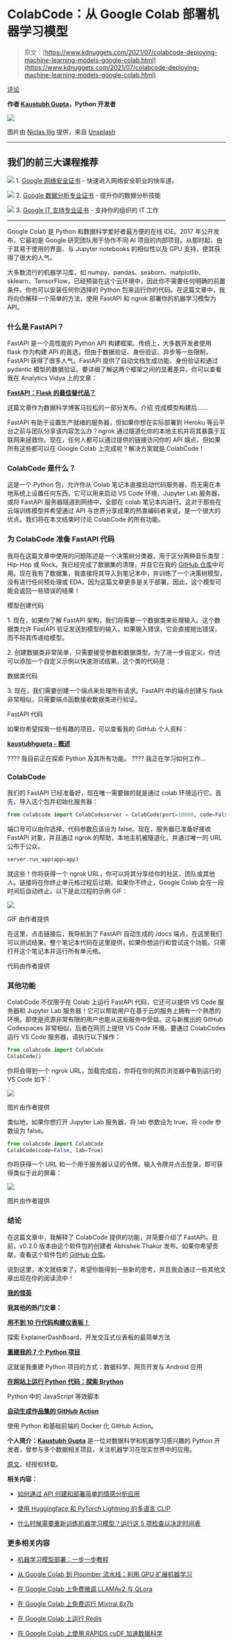 # ColabCode：从 Google Colab 部署机器学习模型

> 原文：[https://www.kdnuggets.com/2021/07/colabcode-deploying-machine-learning-models-google-colab.html](https://www.kdnuggets.com/2021/07/colabcode-deploying-machine-learning-models-google-colab.html)

[评论](#comments)

**作者 [Kaustubh Gupta](https://www.linkedin.com/in/kaustubh-gupta/)，Python 开发者**

![](../Images/913a9bd8496fbc48e89ddc7abc34c8cb.png)

图片由 [Niclas Illg](https://unsplash.com/@nicklbaert?utm_source=medium&utm_medium=referral) 提供，来自 [Unsplash](https://unsplash.com/?utm_source=medium&utm_medium=referral)

* * *

## 我们的前三大课程推荐

![](../Images/0244c01ba9267c002ef39d4907e0b8fb.png) 1\. [Google 网络安全证书](https://www.kdnuggets.com/google-cybersecurity) - 快速进入网络安全职业的快车道。

![](../Images/e225c49c3c91745821c8c0368bf04711.png) 2\. [Google 数据分析专业证书](https://www.kdnuggets.com/google-data-analytics) - 提升你的数据分析技能

![](../Images/0244c01ba9267c002ef39d4907e0b8fb.png) 3\. [Google IT 支持专业证书](https://www.kdnuggets.com/google-itsupport) - 支持你的组织的 IT 工作

* * *

Google Colab 是 Python 和数据科学爱好者最方便的在线 IDE。2017 年公开发布，它最初是 Google 研究团队用于协作不同 AI 项目的内部项目。从那时起，由于其易于使用的界面、与 Jupyter notebooks 的相似性以及 GPU 支持，使其获得了很大的人气。

大多数流行的机器学习库，如 numpy、pandas、seaborn、matplotlib、sklearn、TensorFlow，已经预装在这个云环境中，因此你不需要任何明确的前置条件。你也可以安装任何你选择的 Python 包来运行你的代码。在这篇文章中，我将向你解释一个简单的方法，使用 FastAPI 和 ngrok 部署你的机器学习模型为 API。

### 什么是 FastAPI？

FastAPI 是一个高性能的 Python API 构建框架。传统上，大多数开发者使用 flask 作为构建 API 的首选，但由于数据验证、身份验证、异步等一些限制，FastAPI 获得了很多人气。FastAPI 提供了自动文档生成功能、身份验证和通过 pydantic 模型的数据验证。要详细了解这两个框架之间的显著差异，你可以查看我在 Analytics Vidya 上的文章：

[**FastAPI：Flask 的最佳替代品？**](https://www.analyticsvidhya.com/blog/2020/11/fastapi-the-right-replacement-for-flask/)

这篇文章作为数据科学博客马拉松的一部分发布。介绍 完成模型构建后……

FastAPI 有助于设置生产就绪的服务器，但如果你想在实际部署到 Heroku 等云平台之前与团队分享该内容怎么办？ngrok 通过隧道化你的本地主机并将其暴露于互联网来拯救你。现在，任何人都可以通过提供的链接访问你的 API 端点，但如果所有这些都可以在 Google Colab 上完成呢？解决方案就是 ColabCode！

### ColabCode 是什么？

这是一个 Python 包，允许你从 Colab 笔记本直接启动代码服务器，而无需在本地系统上设置任何东西。它可以用来启动 VS Code 环境、Jupyter Lab 服务器，或将 FastAPI 服务器隧道到网络中，全部在 colab 笔记本内进行。这对于那些在云端训练模型并希望通过 API 与世界分享成果的热衷编码者来说，是一个很大的优点。我们将在本文结束时讨论 ColabCode 的所有功能。

### 为 ColabCode 准备 FastAPI 代码

我将在这篇文章中使用的问题陈述是一个决策树分类器，用于区分两种音乐类型：Hip-Hop 或 Rock。我已经完成了数据集的清理，并且它在我的 [GitHub 仓库](https://github.com/kaustubhgupta/Technocolab-Final-Project)中可用。现在我有了数据集，我直接将其导入到笔记本中，并训练了一个决策树模型，没有进行任何预处理或 EDA，因为这篇文章更多是关于部署。因此，这个模型可能会返回一些错误的结果！

模型创建代码

1\. 现在，如果你了解 FastAPI 架构，我们将需要一个数据类来处理输入。这个数据类允许 FastAPI 验证发送到模型的输入，如果输入错误，它会直接抛出错误，而不将其传递给模型。

2\. 创建数据类非常简单，只需要接受参数和数据类型。为了进一步自定义，你还可以添加一个自定义示例以快速测试结果。这个类的代码是：

数据类代码

3\. 现在，我们需要创建一个端点来处理所有请求。FastAPI 中的端点创建与 flask 非常相似，只需要端点函数接收数据类进行验证。

FastAPI 代码

如果你希望探索一些有趣的项目，可以查看我的 GitHub 个人资料：

[**kaustubhgupta - 概述**](https://github.com/kaustubhgupta)

???? 我目前正在探索 Python 及其所有功能。 ???? 我正在学习如何工作…

### ColabCode

我们的 FastAPI 已经准备好，现在唯一需要做的就是通过 colab 环境运行它。首先，导入这个包并初始化服务器：

```py
from colabcode import ColabCodeserver = ColabCode(port=10000, code=False)
```

端口号可以由你选择，代码参数应该设为 false。现在，服务器已准备好接收 FastAPI 对象，并且通过 ngrok 的帮助，本地主机被隧道化，并通过唯一的 URL 公布于公众。

```py
server.run_app(app=app)
```

就这些！你将获得一个 ngrok URL，你可以将其分享给你的社区、团队或其他人。链接将在你终止单元格过程后过期，如果你不终止，Google Colab 会在一段时间后自动终止。以下是此过程的示例 GIF：

![](../Images/ccd77565013f6a536b44e41de4fe72ee.png)

GIF 由作者提供

在这里，点击链接后，我导航到了 FastAPI 自动生成的 /docs 端点，在这里我们可以测试结果。整个笔记本代码在这里提供，如果你想运行和尝试这个功能。只需打开这个笔记本并运行所有单元格。

代码由作者提供

### 其他功能

ColabCode 不仅限于在 Colab 上运行 FastAPI 代码，它还可以提供 VS Code 服务器和 Jupyter Lab 服务器！它可以帮助用户在基于云的服务上拥有一个熟悉的环境。即使是资源非常有限的用户也能从这些服务中受益。这与新推出的 GitHub Codespaces 非常相似，后者在网页上提供 VS Code 环境。要通过 ColabCodes 运行 VS Code 服务器，请执行以下操作：

```py
from colabcode import ColabCode
ColabCode()
```

你将会得到一个 ngrok URL，加载完成后，你将在你的网页浏览器中看到运行的 VS Code 如下：

![](../Images/18aa268c74ef511ed231ae8d385a4adc.png)

图片由作者提供

类似地，如果你想打开 Jupyter Lab 服务器，将 lab 参数设为 true，将 code 参数设为 false。

```py
from colabcode import ColabCode
ColabCode(code=False, lab=True)
```

你将获得一个 URL 和一个用于服务器认证的令牌。输入令牌并点击登录，即可获得类似于此的屏幕：

![](../Images/1479a9c7c69c006a302cf9379faa7f59.png)

图片由作者提供

### 结论

在这篇文章中，我解释了 ColabCode 提供的功能，并简要介绍了 FastAPI。目前，v0.2.0 版本由这个软件包的创建者 Abhishek Thakur 发布。如果你希望贡献，查看这个软件包的 [GitHub 仓库](https://github.com/abhishekkrthakur/colabcode)。

说到这里，本文就结束了，希望你能得到一些新的思考，并且我会通过一些其他文章出现在你的阅读流中！

**[我的领英](https://www.linkedin.com/in/kaustubh-gupta/)**

**我其他的热门文章：**

[**用不到 10 行代码构建仪表板！**](https://towardsdatascience.com/build-dashboards-in-less-than-10-lines-of-code-835e9abeae4b)

探索 ExplainerDashBoard，开发交互式仪表板的最简单方法

[**重建我的 7 个 Python 项目**](https://towardsdatascience.com/rebuilding-my-7-python-projects-8c629079c8e6)

这就是我重建 Python 项目的方式：数据科学、网页开发与 Android 应用

[**在网站上运行 Python 代码：探索 Brython**](https://towardsdatascience.com/run-python-code-on-websites-exploring-brython-83c43fb7ac5f)

Python 中的 JavaScript 等效脚本

[**自动生成作品集的 GitHub Action**](https://towardsdatascience.com/github-action-that-automates-portfolio-generation-bc15835862dc)

使用 Python 和基础前端的 Docker 化 GitHub Action。

**个人简介：[Kaustubh Gupta](https://www.linkedin.com/in/kaustubh-gupta/)** 是一位对数据科学和机器学习感兴趣的 Python 开发者，曾参与多个数据相关项目，关注机器学习在现实世界中的应用。

[原文](https://towardsdatascience.com/colabcode-deploying-machine-learning-models-from-google-colab-54e0d37a7b09)。经授权转载。

**相关内容：**

+   [如何通过 API 创建和部署简单的情感分析应用](/2021/06/create-deploy-sentiment-analysis-app-api.html)

+   [使用 Huggingface 和 PyTorch Lightning 的多语言 CLIP](/2021/03/multilingual-clip--huggingface-pytorch-lightning.html)

+   [什么时候需要重新训练机器学习模型？运行这 5 项检查以决定时间表](/2021/07/retrain-machine-learning-model-5-checks-decide-schedule.html)

### 更多相关内容

+   [机器学习模型部署：一步一步教程](https://www.kdnuggets.com/deploying-machine-learning-models-a-step-by-step-tutorial)

+   [从 Google Colab 到 Ploomber 流水线：利用 GPU 扩展机器学习](https://www.kdnuggets.com/2022/03/google-colab-ploomber-pipeline-ml-scale-gpus.html)

+   [在 Google Colab 上免费微调 LLAMAv2 与 QLora](https://www.kdnuggets.com/fine-tuning-llamav2-with-qlora-on-google-colab-for-free)

+   [在 Google Colab 上免费运行 Mixtral 8x7b](https://www.kdnuggets.com/running-mixtral-8x7b-on-google-colab-for-free)

+   [在 Google Colab 上运行 Redis](https://www.kdnuggets.com/2022/01/running-redis-google-colab.html)

+   [在 Google Colab 上使用 RAPIDS cuDF 加速数据科学](https://www.kdnuggets.com/2023/01/rapids-cudf-accelerated-data-science-google-colab.html)

